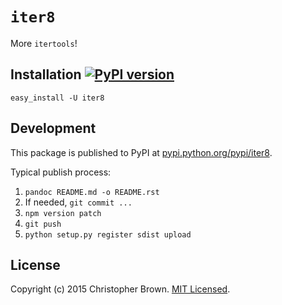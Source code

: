 # `iter8`

More `itertools`!


## Installation [![PyPI version](https://badge.fury.io/py/iter8.svg)](https://pypi.python.org/pypi/iter8)

    easy_install -U iter8


## Development

This package is published to PyPI at [pypi.python.org/pypi/iter8](https://pypi.python.org/pypi/iter8/).

Typical publish process:

1. `pandoc README.md -o README.rst`
2. If needed, `git commit ...`
2. `npm version patch`
3. `git push`
4. `python setup.py register sdist upload`


## License

Copyright (c) 2015 Christopher Brown. [MIT Licensed](https://raw.github.com/chbrown/iter8/master/LICENSE).
